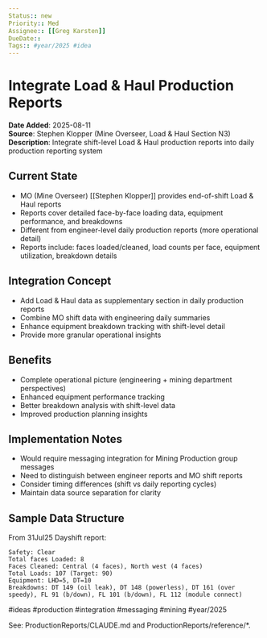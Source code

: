 ```yaml
---
Status:: new
Priority:: Med
Assignee:: [[Greg Karsten]]
DueDate:: 
Tags:: #year/2025 #idea
---
```


# Integrate Load & Haul Production Reports

**Date Added**: 2025-08-11  
**Source**: Stephen Klopper (Mine Overseer, Load & Haul Section N3)  
**Description**: Integrate shift-level Load & Haul production reports into daily production reporting system

## Current State
- MO (Mine Overseer) [[Stephen Klopper]] provides end-of-shift Load & Haul reports
- Reports cover detailed face-by-face loading data, equipment performance, and breakdowns
- Different from engineer-level daily production reports (more operational detail)
- Reports include: faces loaded/cleaned, load counts per face, equipment utilization, breakdown details

## Integration Concept
- Add Load & Haul data as supplementary section in daily production reports
- Combine MO shift data with engineering daily summaries
- Enhance equipment breakdown tracking with shift-level detail
- Provide more granular operational insights

## Benefits
- Complete operational picture (engineering + mining department perspectives)
- Enhanced equipment performance tracking
- Better breakdown analysis with shift-level data
- Improved production planning insights

## Implementation Notes
- Would require messaging integration for Mining Production group messages
- Need to distinguish between engineer reports and MO shift reports
- Consider timing differences (shift vs daily reporting cycles)
- Maintain data source separation for clarity

## Sample Data Structure
From 31Jul25 Dayshift report:
```
Safety: Clear
Total faces Loaded: 8
Faces Cleaned: Central (4 faces), North west (4 faces)
Total Loads: 107 (Target: 90)
Equipment: LHD=5, DT=10
Breakdowns: DT 149 (oil leak), DT 148 (powerless), DT 161 (over speedy), FL 91 (b/down), FL 101 (b/down), FL 112 (module connect)
```

#ideas #production #integration #messaging #mining #year/2025

See: ProductionReports/CLAUDE.md and ProductionReports/reference/*.